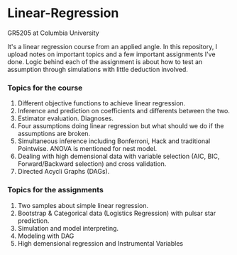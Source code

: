 # Linear-Regression
GR5205 at Columbia University

It's a linear regression course from an applied angle. In this repository, I upload notes on important topics and a few important assignments I've done. Logic behind each of the assignment is about how to test an assumption through simulations with little deduction involved. 

### Topics for the course

1. Different objective functions to achieve linear regression.
2. Inference and prediction on coefficients and differents between the two.
3. Estimator evaluation. Diagnoses. 
4. Four assumptions doing linear regression but what should we do if the assumptions are broken.
5. Simultaneous inference including Bonferroni, Hack and traditional Pointwise. ANOVA is mentioned for nest model.
6. Dealing with high demensional data with variable selection (AIC, BIC, Forward/Backward selection) and cross validation.
7. Directed Acycli Graphs (DAGs).

### Topics for the assignments

1. Two samples about simple linear regression.
2. Bootstrap & Categorical data (Logistics Regression) with pulsar star prediction.
3. Simulation and model interpreting.
4. Modeling with DAG
5. High demensional regression and Instrumental Variables
